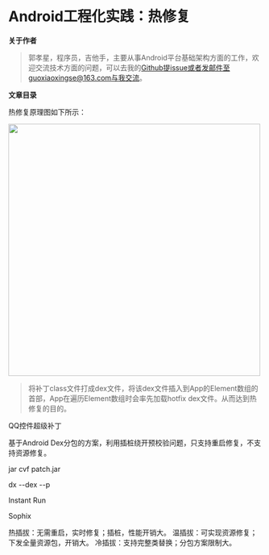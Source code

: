 # Android工程化实践：热修复

**关于作者**

>郭孝星，程序员，吉他手，主要从事Android平台基础架构方面的工作，欢迎交流技术方面的问题，可以去我的[Github](https://github.com/guoxiaoxing)提issue或者发邮件至guoxiaoxingse@163.com与我交流。

**文章目录**

热修复原理图如下所示：

<img src="https://github.com/BeesAndroid/BeesAndroid/raw/master/art/practice/project/hotfix/hotfix_principle_structure.png" width="500"/>

> 将补丁class文件打成dex文件，将该dex文件插入到App的Element数组的首部，App在遍历Element数组时会率先加载hotfix dex文件。从而达到热修复的目的。

QQ控件超级补丁

基于Android Dex分包的方案，利用插桩绕开预校验问题，只支持重启修复，不支持资源修复。

jar cvf patch.jar


dx --dex --p

Instant Run

Sophix

热插拔：无需重启，实时修复；插桩，性能开销大。
温插拔：可实现资源修复；下发全量资源包，开销大。
冷插拔：支持完整类替换；分包方案限制大。

